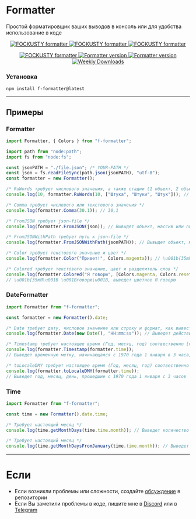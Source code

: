 # Formatter

Простой форматировщик ваших выводов в консоль или для удобства использование в коде

<p align="center">
    <a href="https://github.com/FOCKUSTY/formatter/blob/main/LICENSE">
        <img alt="FOCKUSTY formatter" src="https://img.shields.io/github/license/fockusty/formatter?style=flat-square">
    </a>
    <a href="https://github.com/FOCKUSTY/formatter">
        <img alt="FOCKUSTY formatter" src="https://img.shields.io/github/languages/top/fockusty/formatter?style=flat-square">
    </a>
    <a href="https://github.com/FOCKUSTY/formatter">
        <img alt="FOCKUSTY formatter" src="https://img.shields.io/github/stars/fockusty/formatter?style=flat-square">
    </a>
</p>

<p align="center">
    <a href="https://github.com/FOCKUSTY/formatter">
        <img alt="FOCKUSTY formatter" src="https://img.shields.io/badge/fockusty-formatter-purple?style=flat-square">
    </a>
    <a href="https://img.shields.io/github/issues/fockusty/formatter">
        <img alt="Formatter version" src="https://img.shields.io/github/issues/fockusty/formatter?style=flat-square">
    </a>
    <a href="https://www.npmjs.com/package/f-formatter">
        <img alt="Formatter version" src="https://img.shields.io/npm/v/f-formatter.svg?style=flat-square">
    </a>
    <a href="https://www.npmjs.com/package/f-formatter">
        <img alt="Weekly Downloads" src="https://img.shields.io/npm/dw/f-formatter?style=flat-square">
    </a>
</p>

### Установка

```
npm install f-formatter@latest
```

<hr>

## Примеры

### Formatter

```ts
import Formatter, { Colors } from "f-formatter";

import path from "node:path";
import fs from "node:fs";

const jsonPATH = "./file.json"; /* YOUR-PATH */
const json = fs.readFileSync(path.json(jsonPATH), "utf-8");
const formatter = new Formatter();

/* RuWords требует числового значения, а также стадии (1 объект, 2 объекта, 5 объектов) */
console.log(10, formatter.RuWords(10, ["Штука", "Штуки", "Штук"])); // 10 Штук

/* Comma требует числового или текстового значения */
console.log(formatter.Comma(30.1)); // 30,1

/* FromJSON требует json-file */
console.log(formatter.FromJSON(json)); // Вывыдет объект, массив или null;

/* FromJSONWithPath требует путь к json-file */
console.log(formatter.FromJSONWithPath(jsonPATH)); // Вывыдет объект, массив или null;

/* Color требует текстового значение и цвет */
console.log(formatter.Color("Привет!", Colors.magenta)); // \u001b[35mПривет!\u001B[0m, выведет цветное Привет!

/* Colored требует текстового значение, цвет и разделитель слов */
console.log(formatter.Colored("Я говорю", [Colors.magenta, Colors.reset], " "));
// \u001b[35mЯ\u001B \u001Bговорю\u001B, выведет цветное Я говорю
```

### DateFormatter

```ts
import Formatter from "f-formatter";

const formatter = new Formatter().date;

/* Date требует дату, числовое значение или строку и формат, как вывести время */
console.log(formatter.Date(new Date(), "HH:mm:ss")); // Выведет действительные часы:минуты:секунды

/* Timestamp требует настоящее время (Год, месяц, год) соотвественно [number, number, number] или в виде объекта */
console.log(formatter.Timestamp(formatter.time));
// Выведет временную метку, начинающаяся с 1970 года 1 января в 3 часа, точную вплодь до одного дня (Погрешность функции)

/* toLocaleDMY требует настоящее время (Год, месяц, год) соотвественно [number, number, number] или в виде объект */
console.log(formatter.toLocaleDMY(formatter.time));
// Выведет год, месяц, день, прошедшие с 1970 года 1 января с 3 часов
```

### Time

```ts
import Formatter from "f-formatter";

const time = new Formatter().date.time;

/* Требует настоящий месяц */
console.log(time.getMonthDays(time.time.month)); // Выведет количество дней в данном месяце

/* Требует настоящий месяц */
console.log(time.getMonthDaysFromJanuary(time.time.month)); // Выведет количество дней, прошедшее с начала января
```

<hr>

# Если

- Если возникли проблемы или сложности, создайте [обсуждение](https://github.com/fockusty/formatter/issues/new/choose) в репозитории
- Если Вы заметили проблемы в коде, пишите мне в [Discord](https://discord.gg/5MJrRjzPec) или в [Telegram](https://t.me/FOCKUSTY)
